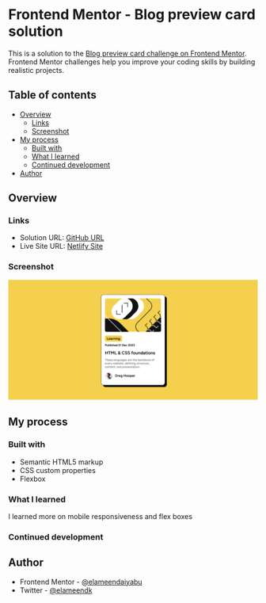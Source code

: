 # Frontend Mentor - Blog preview card solution

This is a solution to the [Blog preview card challenge on Frontend Mentor](https://www.frontendmentor.io/challenges/blog-preview-card-ckPaj01IcS). Frontend Mentor challenges help you improve your coding skills by building realistic projects.

## Table of contents

- [Overview](#overview)
  - [Links](#links)
  - [Screenshot](#screenshot)
- [My process](#my-process)
  - [Built with](#built-with)
  - [What I learned](#what-i-learned)
  - [Continued development](#continued-development)
- [Author](#author)

## Overview

### Links

- Solution URL: [GitHub URL](https://github.com/elameendaiyabu/Blog-Preview-Card.git)
- Live Site URL: [Netlify Site](https://blog-preview-card1.netlify.app/)

### Screenshot

![Screenshot of Finished Product](./images/blog%20preview%20card%20screenshot.png)

## My process

### Built with

- Semantic HTML5 markup
- CSS custom properties
- Flexbox

### What I learned

I learned more on mobile responsiveness and flex boxes

### Continued development

## Author

- Frontend Mentor -
  [@elameendaiyabu](https://www.frontendmentor.io/profile/elameendaiyabu)
- Twitter - [@elameendk](https://www.twitter.com/elameendk)
